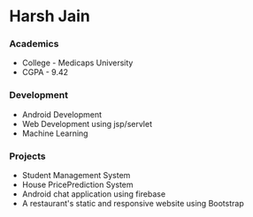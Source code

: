 # Harsh Jain

### Academics
* College - Medicaps University
* CGPA - 9.42

### Development
* Android Development
* Web Development using jsp/servlet
* Machine Learning

### Projects
* Student Management System
* House PricePrediction System
* Android chat application using firebase
* A restaurant's static and responsive website using Bootstrap
